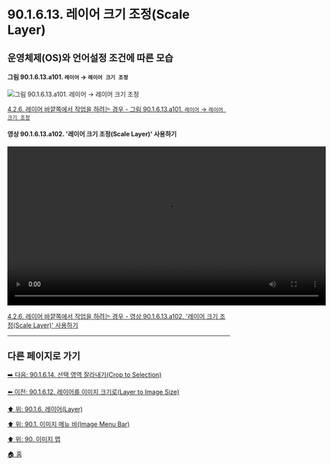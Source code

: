# 90.1.6.13. 레이어 크기 조정(Scale Layer)
## 운영체제(OS)와 언어설정 조건에 따른 모습

#### 그림 90.1.6.13.a101. `레이어` → `레이어 크기 조정`
![그림 90.1.6.13.a101. `레이어` → `레이어 크기 조정`](https://github.com/wonder13662/gimp/assets/15767104/7a1b1caf-66a5-4806-b202-5dcffa19a8e8)

[4.2.6. 레이어 바깥쪽에서 작업을 하려는 경우 - 그림 90.1.6.13.a101. `레이어` → `레이어 크기 조정`]()

#### 영상 90.1.6.13.a102. '레이어 크기 조정(Scale Layer)' 사용하기
<video controls="controls" width="720" environment="MacOS:Sonoma 14.2.1 GIMP 2.10.36" src="https://github.com/wonder13662/gimp/assets/15767104/8fe93a42-c805-4b1a-8b15-2d1765da17f4"></video>

[4.2.6. 레이어 바깥쪽에서 작업을 하려는 경우 - 영상 90.1.6.13.a102. '레이어 크기 조정(Scale Layer)' 사용하기]()

***

## 다른 페이지로 가기

[➡️ 다음: 90.1.6.14. 선택 영역 잘라내기(Crop to Selection)](./90-01-06-layerx-14-crop_to_selection.md)

[⬅️ 이전: 90.1.6.12. 레이어를 이미지 크기로(Layer to Image Size)](./90-01-06-layerx-12-layer_to_image_size.md)

[⬆️ 위: 90.1.6. 레이어(Layer)](./90-01-06-layer.md)

[⬆️ 위: 90.1. 이미지 메뉴 바(Image Menu Bar)](./90-01-00-image-menu-bar.md)

[⬆️ 위: 90. 이미지 맵](./90-00-image-map.md)

[🏠 홈](./00-home.md)
